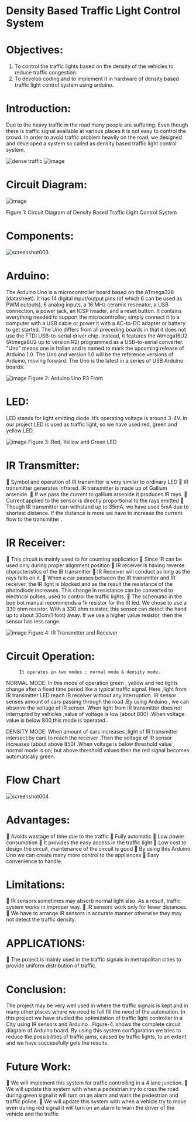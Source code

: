 # Density Based Traffic Light Control System
# Objectives:
1.	To control the traffic lights based on the density of the vehicles to reduce traffic congestion.
2.	To develop coding and to implement it in hardware of density based traffic light control system using arduino.

# Introduction:
Due to the heavy traffic in the road many people are suffering. Even though there is traffic signal available at various places it is not easy to control the crowd. In order to avoid traffic problem heavily on the road, we designed and developed a system so called as density based traffic light control system.


![dense traffic](https://cloud.githubusercontent.com/assets/11133613/22974675/a4727666-f3ad-11e6-9e88-dfadb14f9fc4.png) 
![image](https://cloud.githubusercontent.com/assets/11133613/22974709/d29f9a50-f3ad-11e6-94af-284e2e6ee80e.png)

# Circuit Diagram:

![image](https://cloud.githubusercontent.com/assets/11133613/22974772/12c7e682-f3ae-11e6-929e-7c630887e04a.png)

Figure 1: Circuit Diagram of Density Based Traffic Light Control System

# Components:
![screenshot003](https://cloud.githubusercontent.com/assets/11133613/22974977/11540424-f3af-11e6-87b5-bda6243fd1d4.jpg)

# Arduino:
The Arduino Uno is a microcontroller board based on the ATmega328 (datasheet). It has 14 digital input/output pins (of which 6 can be used as PWM outputs), 6 analog inputs, a 16 MHz ceramic resonator, a USB connection, a power jack, an ICSP header, and a reset button. It contains everything needed to support the microcontroller; simply connect it to a computer with a USB cable or power it with a AC-to-DC adapter or battery to get started. 
The Uno differs from all preceding boards in that it does not use the FTDI USB-to-serial driver chip. Instead, it features the Atmega16U2 (Atmega8U2 up to version R2) programmed as a USB-to-serial converter.
"Uno" means one in Italian and is named to mark the upcoming release of Arduino 1.0. The Uno and version 1.0 will be the reference versions of Arduino, moving forward. The Uno is the latest in a series of USB Arduino boards.

![image](https://cloud.githubusercontent.com/assets/11133613/22975113/9db17c58-f3af-11e6-8a0e-55e01269da34.png)
Figure 2:  Arduino Uno R3 Front

# LED:
LED stands for light emitting diode. It’s  operating voltage is around 3-4V. In our project LED is used as traffic light, so we have used red, green and yellow LED.

![image](https://cloud.githubusercontent.com/assets/11133613/22975140/bdc25436-f3af-11e6-8ae0-eae12f9302e9.png)
Figure 3: Red, Yellow and Green LED

# IR Transmitter:
	Symbol and operation of IR transmitter is very similar to ordinary LED
	IR transmitter generates infrared. IR transmitter is made up of Gallium arsenide. 
	If we pass the current to gallium arsenide it produces IR rays.
	Current applied to the sensor is directly proportional to the rays emitted 
	Though IR transmitter can withstand up to 35mA, we have used 5mA due to shortest distance. If the distance is more we have to increase the current flow to the transmitter .


# IR Receiver:
	This circuit is mainly used to for counting application
	Since IR can be used only during proper alignment position
	IR receiver is having reverse characteristics of the IR transmitter
	IR Receiver will conduct as long as the rays falls on it.
	When a car passes between the IR transmitter and IR receiver, the IR light is blocked and as the result the resistance of the photodiode increases. This change in resistance can be converted to electrical pulses, used to control the traffic lights.
	The schematic in the boe bot manual recommends a 1k resistor for the IR led. We chose to use a 330 ohm resistor. With a 330 ohm resistor, this sensor can detect the hand up to about 30cm(1 foot) away. If we use a higher value resistor, then the sensor has less range.

![image](https://cloud.githubusercontent.com/assets/11133613/22975173/ddbdc9b4-f3af-11e6-8d9b-481733fe169f.png)
Figure 4: IR Transmitter and Receiver

# Circuit Operation:
         It operates in two modes : normal mode & density mode.

NORMAL MODE:
         In this mode of operation green , yellow and red  lights change after a fixed time period like a typical traffic signal. Here ,light from  IR transmitter LED  reach IR receiver without any interruption.
         IR sensor senses amount of cars passing through the road .By using Arduino , we can observe the voltage of IR sensor. When light from IR transmitter does not interrupted by vehicles ,value of voltage is low (about 800) .When voltage value is below 800,this mode is operated .


DENSITY MODE:
When amount of cars increases ,light of IR transmitter intersect by cars  to reach the receiver .Then the voltage of IR sensor increases (about above 850) .When voltage is below threshold value , normal mode is on; but above threshold values then the red signal becomes automatically green.

# Flow Chart

![screenshot004](https://cloud.githubusercontent.com/assets/11133613/22975264/51835242-f3b0-11e6-8a07-a23e3723b4fa.jpg)

# Advantages:
	Avoids wastage of time due to the traffic 
	Fully automatic
	Low power consumption
	It provides the easy access in the traffic light
	Low cost to design the circuit, maintenance of the circuit is good
	By using this Arduino Uno we can create many more control to the appliances
	Easy convenience to handle.

# Limitations:
	IR sensors sometimes may absorb normal light also. As a result, traffic system works in improper way.
	IR sensors work only for fewer distances.
	We have to arrange IR sensors in accurate manner otherwise they may not detect the traffic density.

# APPLICATIONS:
	The project is mainly used in the traffic signals in metropolitan cities to provide uniform distribution of traffic.

# Conclusion:
The project may be very well used in where the traffic signals is kept and in many other places where we need to full fill the need of the automation. In this project we have studied the optimization of traffic light controller in a City using IR sensors and Arduino . Figure-4. shows the complete circuit diagram of Arduino board. By using this system configuration we tries to reduce the possibilities of traffic jams, caused by traffic lights, to an extent and we have successfully gets the results.


# Future Work:

	We will implement this system for  traffic controlling in a 4 lane junction.
	We will update this system with when a pedestrian try to cross the road during green signal it will turn on an alarm and warn the pedestrian and traffic police.
	We will update this system with when a vehicle try to move even during red signal it will turn on an alarm to warn the driver of the vehicle and the traffic




